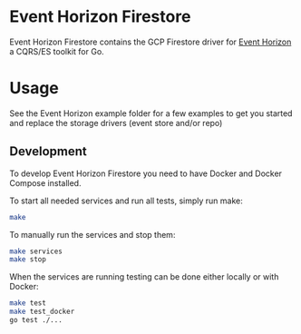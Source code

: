 # Event Horizon Firestore

Event Horizon Firestore contains the GCP Firestore driver for [Event Horizon] a CQRS/ES toolkit for Go.

[Event Horizon]: https://github.com/looplab/eventhorizon

# Usage

See the Event Horizon example folder for a few examples to get you started and replace the storage drivers (event store and/or repo)

## Development

To develop Event Horizon Firestore you need to have Docker and Docker Compose installed.

To start all needed services and run all tests, simply run make:

```bash
make
```

To manually run the services and stop them:

```bash
make services
make stop
```

When the services are running testing can be done either locally or with Docker:

```bash
make test
make test_docker
go test ./...
```